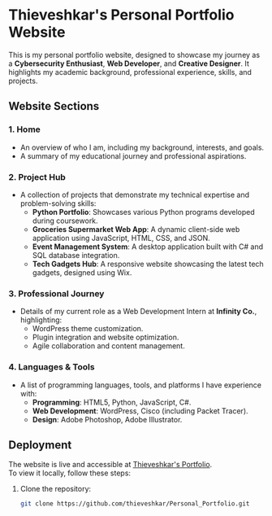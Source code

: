 # Thieveshkar's Personal Portfolio Website

This is my personal portfolio website, designed to showcase my journey as a **Cybersecurity Enthusiast**, **Web Developer**, and **Creative Designer**. It highlights my academic background, professional experience, skills, and projects.

## Website Sections

### 1. **Home**
   - An overview of who I am, including my background, interests, and goals.
   - A summary of my educational journey and professional aspirations.

### 2. **Project Hub**
   - A collection of projects that demonstrate my technical expertise and problem-solving skills:
     - **Python Portfolio**: Showcases various Python programs developed during coursework.
     - **Groceries Supermarket Web App**: A dynamic client-side web application using JavaScript, HTML, CSS, and JSON.
     - **Event Management System**: A desktop application built with C# and SQL database integration.
     - **Tech Gadgets Hub**: A responsive website showcasing the latest tech gadgets, designed using Wix.

### 3. **Professional Journey**
   - Details of my current role as a Web Development Intern at **Infinity Co.**, highlighting:
     - WordPress theme customization.
     - Plugin integration and website optimization.
     - Agile collaboration and content management.

### 4. **Languages & Tools**
   - A list of programming languages, tools, and platforms I have experience with:
     - **Programming**: HTML5, Python, JavaScript, C#.
     - **Web Development**: WordPress, Cisco (including Packet Tracer).
     - **Design**: Adobe Photoshop, Adobe Illustrator.

## Deployment

The website is live and accessible at [Thieveshkar's Portfolio](https://thieveshkar.github.io/Personal_Portfolio/Home).  
To view it locally, follow these steps:

1. Clone the repository:
   ```bash
   git clone https://github.com/thieveshkar/Personal_Portfolio.git
